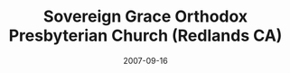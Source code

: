---
date: &id001 2007-09-16
end_date: null
location:
  address: The Village at Redlands, 305 Mountain View Cir.
  city: Redlands
  state: CA
minister:
- end: 2007-09-16
  name: Robert Herrmann
  start: 2001-01-01
  type: Organizing Pastor
- end: 2015-01-01
  name: Robert Herrmann
  start: 2007-01-01
  type: Pastor
ministers:
- Robert Herrmann
- Robert Herrmann
name: Sovereign Grace Orthodox Presbyterian Church
names:
- end: 2007-09-16
  name: Sovereign Grace Orthodox Presbyterian Chapel
  start: 1995-06-30
- end: 2002-01-01
  name: Grace Orthodox Presbyterian Chapel
  start: 1995-01-01
- end: null
  name: Sovereign Grace Orthodox Presbyterian Church
  start: 2007-09-16
origination_date: *id001
raw_data: "AR    Redlands\nSovereign Grace Orthodox Presbyterian Chapel  (June 30,\
  \ 1995\u2013September 16, 2007)\n(called Grace Orthodox Presbyterian Chapel, 1995\u2013\
  2002)\n(moved from Moreno Valley in 2007)\nSovereign Grace Orthodox Presbyterian\
  \ Church  (September 16, 2007\u2013 )\nThe Village at Redlands, 305 Mountain View\
  \ Cir.\nOrg. Pastor: Robert Herrmann, 2001\u20137\nPastor: Robert Herrmann, 2007\u2013\
  15"
received_from: null
states:
- CA
status:
  active: true
  end_date: null
  reason: null
  received_from: null
  withdrawal_to: null
title: Sovereign Grace Orthodox Presbyterian Church (Redlands CA)
year_established:
- 2007

---